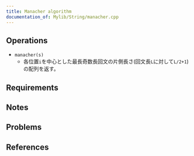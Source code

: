 ```yaml
---
title: Manacher algorithm
documentation_of: Mylib/String/manacher.cpp
---
```


## Operations

- `manacher(s)`
	- 各位置`i`を中心とした最長奇数長回文の片側長さ(回文長`L`に対して`L/2+1`)の配列を返す。

## Requirements

## Notes

## Problems

## References
